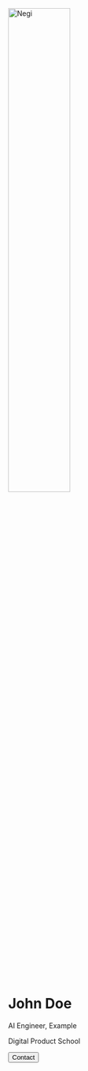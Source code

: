 <!-- Add icon library -->
<link rel="https://github.com/team-cero/team-cero.github.io/blob/master/assets/stylesheets/negi" href="https://cdnjs.cloudflare.com/ajax/libs/font-awesome/4.7.0/css/font-awesome.min.css">

<div class="card">
  <img src="https://github.com/team-cero/team-cero.github.io/blob/master/assets/images/negi.jpg" alt="Negi" style="width:50%"height="50%">
  <h1>John Doe</h1>
  <p class="title">AI Engineer, Example</p>
  <p>Digital Product School</p>
  <a href="#"><i class="fa fa-dribbble"></i></a>
  <a href="#"><i class="fa fa-twitter"></i></a>
  <a href="#"><i class="fa fa-linkedin"></i></a>
  <a href="#"><i class="fa fa-facebook"></i></a>
  <p><button>Contact</button></p>
</div>
